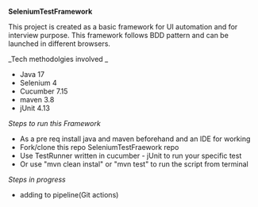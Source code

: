 **SeleniumTestFramework**
 
This project is created as a basic framework for UI automation and for interview purpose. This framework follows BDD pattern and can be launched in different browsers.

_Tech methodolgies involved _
* Java 17
* Selenium 4
* Cucumber 7.15
* maven 3.8
* jUnit 4.13

_Steps to run this Framework_

* As a pre req install java and maven beforehand and an IDE for working
* Fork/clone this repo SeleniumTestFraework repo
* Use TestRunner written in cucumber - jUnit to run your specific test
* Or use "mvn clean instal" or "mvn test" to run the script from terminal

_Steps in progress_
* adding to pipeline(Git actions) 



